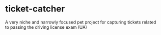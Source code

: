 # ticket-catcher
A very niche and narrowly focused pet project for capturing tickets related to passing the driving license exam (UA)
